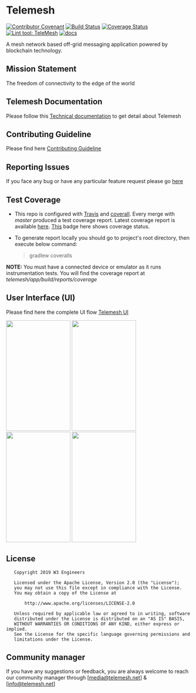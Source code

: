 [strom]:https://www.github.com/w3-engineers/android-framework
[travis]:https://travis-ci.com/w3-engineers/
[coverall]:https://coveralls.io/github/w3-engineers/telemesh
[Apache License 2.0]:https://choosealicense.com/licenses/apache-2.0/


# Telemesh

[![Contributor Covenant](https://img.shields.io/badge/Contributor%20Covenant-v1.4%20adopted-ff69b4.svg)](CODE-OF-CONDUCT.md)
[![Build Status](https://travis-ci.com/w3-engineers/telemesh.svg?branch=master)](https://travis-ci.com/w3-engineers/telemesh)
[![Coverage Status](https://coveralls.io/repos/github/w3-engineers/telemesh/badge.svg?branch=master)](https://coveralls.io/github/w3-engineers/telemesh?branch=master)
[![Lint tool: TeleMesh](https://img.shields.io/badge/Lint_tool-telemesh-2e99e9.svg?style=flat)](https://w3-engineers.github.io/telemesh/lint_reports/lint-report.html)
[![docs](https://readthedocs.org/projects/pip/badge/?version=latest&style=plastic)](https://readthedocs.org/projects/telemesh/)

A mesh network based off-grid messaging application powered by blockchain technology.

## Mission Statement
The freedom of connectivity to the edge of the world


## Telemesh Documentation

Please follow this [Technical documentation](https://telemesh.readthedocs.io/en/latest/index.html) to get detail about Telemesh


## Contributing Guideline

Please find here [Contributing Guideline](https://github.com/w3-engineers/telemesh/blob/master/CONTRIBUTING.md)

## Reporting Issues 

If you face any bug or have any particular feature request please go [here](https://github.com/w3-engineers/telemesh/blob/master/CONTRIBUTING.md#reportissue)

    

## Test Coverage
* This repo is configured with [Travis](https://travis-ci.org/) and [coverall](https://docs.travis-ci.com/user/coveralls/). Every merge with *master* produced a test coverage report. Latest coverage report is available [here](https://coveralls.io/github/w3-engineers/telemesh?branch=master). [This](#Telemesh) badge here shows coverage status.

* To generate report locally you should go to project's root directory, then execute below command:
    > gradlew coveralls

**NOTE:** You must have a connected device or emulator as it runs instrumentation tests. You will find the coverage report at *telemesh/app/build/reports/coverage*



## User Interface (UI)

Please find here the complete UI flow [Telemesh UI](https://xd.adobe.com/view/102f0226-2937-4d2e-6ec0-e7e82c164fa1-661e/grid)

<kbd><img src="http://gdurl.com/vjIz" width="175" height="300"></kbd> 
<kbd><img src="http://gdurl.com/uZ08" width="175" height="300"></kbd> 
<kbd><img src="http://gdurl.com/TMGD" width="175" height="300"></kbd> 
<kbd><img src="http://gdurl.com/9oMM" width="175" height="300"></kbd> 



## License

       Copyright 2019 W3 Engineers
    
       Licensed under the Apache License, Version 2.0 (the "License");
       you may not use this file except in compliance with the License.
       You may obtain a copy of the License at
    
           http://www.apache.org/licenses/LICENSE-2.0
    
       Unless required by applicable law or agreed to in writing, software
       distributed under the License is distributed on an "AS IS" BASIS,
       WITHOUT WARRANTIES OR CONDITIONS OF ANY KIND, either express or implied.
       See the License for the specific language governing permissions and
       limitations under the License.


## Community manager 

If you have any suggestions or feedback, you are always welcome to reach our community manager through [media@telemesh.net] & [info@telemesh.net]


